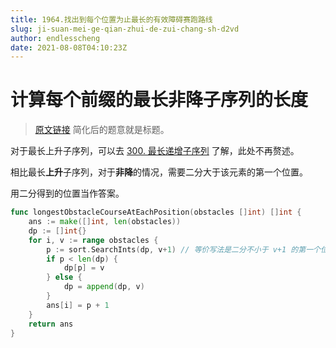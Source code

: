```yaml
---
title: 1964.找出到每个位置为止最长的有效障碍赛跑路线
slug: ji-suan-mei-ge-qian-zhui-de-zui-chang-sh-d2vd
author: endlesscheng
date: 2021-08-08T04:10:23Z
---
```

# 计算每个前缀的最长非降子序列的长度
 
> [原文链接](https://leetcode.cn/problems/find-the-longest-valid-obstacle-course-at-each-position/solution/ji-suan-mei-ge-qian-zhui-de-zui-chang-sh-d2vd)
简化后的题意就是标题。

对于最长上升子序列，可以去 [300. 最长递增子序列](https://leetcode-cn.com/problems/longest-increasing-subsequence/) 了解，此处不再赘述。

相比最长**上升**子序列，对于**非降**的情况，需要二分大于该元素的第一个位置。

用二分得到的位置当作答案。

```go
func longestObstacleCourseAtEachPosition(obstacles []int) []int {
	ans := make([]int, len(obstacles))
	dp := []int{}
	for i, v := range obstacles {
		p := sort.SearchInts(dp, v+1) // 等价写法是二分不小于 v+1 的第一个位置
		if p < len(dp) {
			dp[p] = v
		} else {
			dp = append(dp, v)
		}
		ans[i] = p + 1
	}
	return ans
}
```
